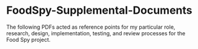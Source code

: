 # FoodSpy-Supplemental-Documents

The following PDFs acted as reference points for my particular role, research, design, implementation, testing, and review processes for the Food Spy project.
